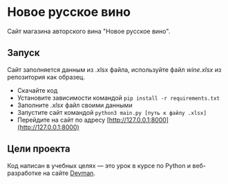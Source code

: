 # Новое русское вино

Сайт магазина авторского вина "Новое русское вино".

## Запуск
Сайт заполняется данным из .xlsx файла, используйте файл *wine.xlsx* из репозитория как образец.

- Скачайте код
- Установите зависимости командой `pip install -r requirements.txt`
- Заполните *.xlsx* файл своими данными
- Запустите сайт командой `python3 main.py [путь к файлу .xlsx]`
- Перейдите на сайт по адресу [http://127.0.0.1:8000](http://127.0.0.1:8000)

## Цели проекта

Код написан в учебных целях — это урок в курсе по Python и веб-разработке на сайте [Devman](https://dvmn.org).

